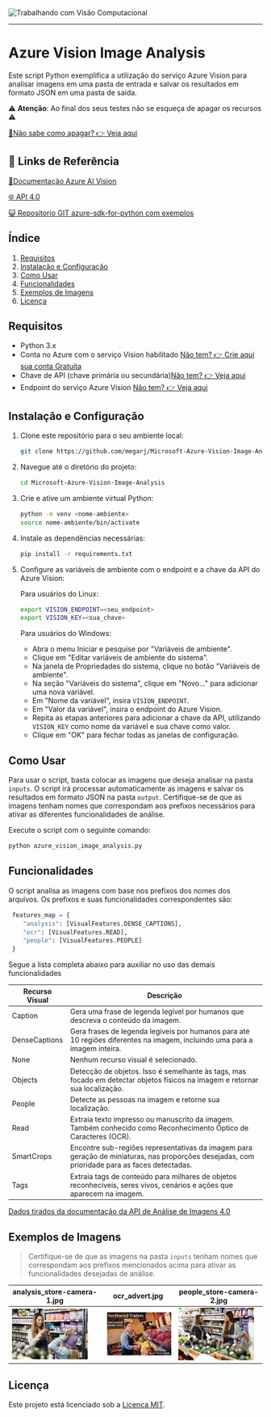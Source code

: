 <img src="https://hermes.dio.me/courses/badge/d048dd15-f905-4563-b6c1-a714ffb34118.png" alt="Trabalhando com Visão Computacional" width="200">

---
# Azure Vision Image Analysis

Este script Python exemplifica a utilização do serviço Azure Vision para analisar imagens em uma pasta de entrada e salvar os resultados em formato JSON em uma pasta de saída.

⚠️ **Atenção**: Ao final dos seus testes não  se esqueça de apagar os recursos ⚠️

[🧹Não sabe como apagar? 👉 Veja aqui](https://learn.microsoft.com/pt-pt/azure/ai-services/multi-service-resource?pivots=azportal&tabs=windows#clean-up-resources)

## 🔗 Links de Referência

[📝Documentação Azure AI Vision](https://learn.microsoft.com/en-us/azure/ai-services/computer-vision/)

[🌐 API 4.0](https://eastus.dev.cognitive.microsoft.com/docs/services/Cognitive_Services_Unified_Vision_API_2024-02-01/operations/61d65934cd35050c20f73ab6)

[😺 Repositorio GIT azure-sdk-for-python com exemplos](https://github.com/Azure/azure-sdk-for-net/tree/main/sdk/vision/Azure.AI.Vision.ImageAnalysis/samples)


## Índice

1. [Requisitos](#requisitos)
2. [Instalação e Configuração](#instalação-e-configuração)
3. [Como Usar](#como-usar)
4. [Funcionalidades](#funcionalidades)
5. [Exemplos de Imagens](#exemplos-de-imagens)
6. [Licença](#licença)

## Requisitos

- Python 3.x
- Conta no Azure com o serviço Vision habilitado  [Não tem? 👉 Crie aqui sua conta Gratuita](https://azure.microsoft.com/pt-pt/free/)
- Chave de API (chave primária ou secundária)[Não tem? 👉 Veja aqui](https://learn.microsoft.com/pt-pt/azure/ai-services/computer-vision/quickstarts-sdk/image-analysis-client-library-40?tabs=visual-studio%2Cwindows&pivots=programming-language-python)
- Endpoint do serviço Azure Vision [Não tem? 👉 Veja aqui](https://learn.microsoft.com/pt-pt/azure/ai-services/computer-vision/quickstarts-sdk/image-analysis-client-library-40?tabs=visual-studio%2Cwindows&pivots=programming-language-python)

## Instalação e Configuração

1. Clone este repositório para o seu ambiente local:

   ```bash
   git clone https://github.com/megarj/Microsoft-Azure-Vision-Image-Analysis.git
   ```

2. Navegue até o diretório do projeto:

   ```bash
   cd Microsoft-Azure-Vision-Image-Analysis
   ```

3. Crie e ative um ambiente virtual Python:

   ```bash
   python -m venv <nome-ambiente>
   source nome-ambiente/bin/activate
   ```

4. Instale as dependências necessárias:

   ```bash
   pip install -r requirements.txt
   ```

5. Configure as variáveis de ambiente com o endpoint e a chave da API do Azure Vision:
   
   Para usuários do Linux:

   ```bash
   export VISION_ENDPOINT=<seu_endpoint>
   export VISION_KEY=<sua_chave>
   ```
   Para usuários do Windows:

   - Abra o menu Iniciar e pesquise por "Variáveis de ambiente".
   - Clique em "Editar variáveis de ambiente do sistema".
   - Na janela de Propriedades do sistema, clique no botão "Variáveis de ambiente".
   - Na seção "Variáveis do sistema", clique em "Novo..." para adicionar uma nova variável.
   - Em "Nome da variável", insira `VISION_ENDPOINT`.
   - Em "Valor da variável", insira o endpoint do Azure Vision.
   - Repita as etapas anteriores para adicionar a chave da API, utilizando `VISION_KEY` como nome da variável e sua chave como valor.
   - Clique em "OK" para fechar todas as janelas de configuração.


## Como Usar

Para usar o script, basta colocar as imagens que deseja analisar na pasta `inputs`. O script irá processar automaticamente as imagens e salvar os resultados em formato JSON na pasta `output`. Certifique-se de que as imagens tenham nomes que correspondam aos prefixos necessários para ativar as diferentes funcionalidades de análise.

Execute o script com o seguinte comando:

```bash
python azure_vision_image_analysis.py
```

## Funcionalidades

O script analisa as imagens com base nos prefixos dos nomes dos arquivos. Os prefixos e suas funcionalidades correspondentes são:

```python
 features_map = {
    "analysis": [VisualFeatures.DENSE_CAPTIONS],
    "ocr": [VisualFeatures.READ],
    "people": [VisualFeatures.PEOPLE]
 }
```
Segue a lista completa abaixo para auxiliar no uso das demais funcionalidades

| **Recurso Visual** | **Descrição** |
|-------------------|---------------|
| Caption         | Gera uma frase de legenda legível por humanos que descreva o conteúdo da imagem. |
| DenseCaptions    | Gera frases de legenda legíveis por humanos para até 10 regiões diferentes na imagem, incluindo uma para a imagem inteira. |
| None           | Nenhum recurso visual é selecionado. |
| Objects          | Detecção de objetos. Isso é semelhante às tags, mas focado em detectar objetos físicos na imagem e retornar sua localização. |
| People            | Detecte as pessoas na imagem e retorne sua localização. |
| Read              | Extraia texto impresso ou manuscrito da imagem. Também conhecido como Reconhecimento Óptico de Caracteres (OCR). |
| SmartCrops        | Encontre sub-regiões representativas da imagem para geração de miniaturas, nas proporções desejadas, com prioridade para as faces detectadas. |
| Tags              | Extraia tags de conteúdo para milhares de objetos reconhecíveis, seres vivos, cenários e ações que aparecem na imagem. |

[Dados tirados da documentação da API de Análise de Imagens 4.0](https://learn.microsoft.com/pt-br/dotnet/api/azure.ai.vision.imageanalysis.visualfeatures?view=azure-dotnet-preview)

## Exemplos de Imagens

> Certifique-se de que as imagens na pasta `inputs` tenham nomes que correspondam aos prefixos mencionados acima para ativar as funcionalidades desejadas de análise.

| analysis_store-camera-1.jpg | ocr_advert.jpg | people_store-camera-2.jpg |
|---|---|---|
| <img src="inputs/analysis_store-camera-1.jpg" alt="analysis_store-camera-1" width="150"/>| <img src="inputs/ocr_advert.jpg" alt="ocr_advert" width="150"/> | <img src="inputs/people_store-camera-2.jpg" alt="people_store-camera-2" width="150"/> |

## Licença

Este projeto está licenciado sob a [Licença MIT](LICENSE).
